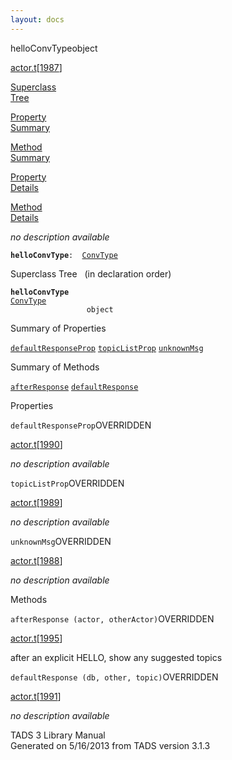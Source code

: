 ```yaml
---
layout: docs
---
```

<span class="title">helloConvType</span><span class="type">object</span>

[actor.t](../file/actor.t.html)\[[1987](../source/actor.t.html#1987)\]

[Superclass  
Tree](#_SuperClassTree_)

[Property  
Summary](#_PropSummary_)

[Method  
Summary](#_MethodSummary_)

[Property  
Details](#_Properties_)

[Method  
Details](#_Methods_)



*no description available*

**`helloConvType`**` :   `[`ConvType`](../object/ConvType.html)



<span id="_SuperClassTree_"></span>



<span class="hdln">Superclass Tree</span>   (in declaration order)



**`helloConvType`**  
[`ConvType`](../object/ConvType.html)  
`                 object`  
<span id="_PropSummary_"></span>



<span class="hdln">Summary of Properties</span>  



[`defaultResponseProp`](#defaultResponseProp) [`topicListProp`](#topicListProp) [`unknownMsg`](#unknownMsg)



<span id="_MethodSummary_"></span>



<span class="hdln">Summary of Methods</span>  



[`afterResponse`](#afterResponse) [`defaultResponse`](#defaultResponse)



<span id="_Properties_"></span>



<span class="hdln">Properties</span>  



<span id="defaultResponseProp"></span>

`defaultResponseProp`<span class="rem">OVERRIDDEN</span>

[actor.t](../file/actor.t.html)\[[1990](../source/actor.t.html#1990)\]



*no description available*



<span id="topicListProp"></span>

`topicListProp`<span class="rem">OVERRIDDEN</span>

[actor.t](../file/actor.t.html)\[[1989](../source/actor.t.html#1989)\]



*no description available*



<span id="unknownMsg"></span>

`unknownMsg`<span class="rem">OVERRIDDEN</span>

[actor.t](../file/actor.t.html)\[[1988](../source/actor.t.html#1988)\]



*no description available*



<span id="_Methods_"></span>



<span class="hdln">Methods</span>  



<span id="afterResponse"></span>

`afterResponse (actor, otherActor)`<span class="rem">OVERRIDDEN</span>

[actor.t](../file/actor.t.html)\[[1995](../source/actor.t.html#1995)\]



after an explicit HELLO, show any suggested topics



<span id="defaultResponse"></span>

`defaultResponse (db, other, topic)`<span class="rem">OVERRIDDEN</span>

[actor.t](../file/actor.t.html)\[[1991](../source/actor.t.html#1991)\]



*no description available*





TADS 3 Library Manual  
Generated on 5/16/2013 from TADS version 3.1.3


